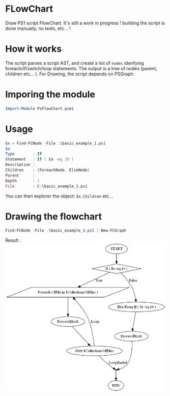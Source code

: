 # FLowChart
Draw PS1 script FlowChart.
It's still a work in progress ! building the script is done manually, no tests, etc... !

# How it works
The script parses a script AST, and create a list of ``nodes`` idenfying foreach/if/switch/loop statements. The output is a tree of nodes (parent, children etc... ). For Drawing, the script depends on PSGraph.

# Imporing the module
```powershell
Import-Module PsFlowChart.psm1
```

# Usage
```powershell
$x = Find-FCNode -File .\basic_example_1.ps1
$x
Type        : If
Statement   : If ( $a -eq 10 )
Description :
Children    : {ForeachNode, ElseNode}
Parent      :
Depth       : 1
File        : C:\basic_example_1.ps1
```

You can then explorer the object: ``$x.Children`` etc...

# Drawing the flowchart
```powershell
Find-FCNode -File .\basic_example_1.ps1 | New-FCGraph
```
Result :
![plopy](basic_example_1.png)

